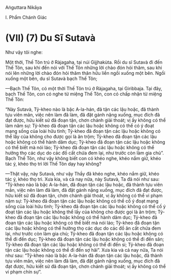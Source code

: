 Aṅguttara Nikāya

I. Phẩm Chánh Giác

# (VII) (7) Du Sĩ Sutavà

Như vậy tôi nghe:

Một thời, Thế Tôn trú ở Ràjagaha, tại núi Gijjhakùta. Rồi du sĩ Sutavà đi đến Thế Tôn, sau khi đến nói với Thế Tôn những lời chào đón hỏi thăm, sau khi nói lên những lời chào đón hỏi thăm thân hữu liền ngồi xuống một bên. Ngồi xuống một bên, du sĩ Sutavà bạch Thế Tôn;

—Bạch Thế Tôn, có một thời Thế Tôn trú ở Ràjagaha, tại Giribbaja. Tại đây, bạch Thế Tôn, con có nghe từ miệng Thế Tôn, con có chấp nhận từ miệng Thế Tôn:

“Này Sutavà, Tỷ-kheo nào là bậc A-la-hán, đã tận các lậu hoặc, đã thành tựu viên mãn, việc nên làm đã làm, đã đặt gánh nặng xuống, mục đích đã đạt được, hữu kiết sử đã đoạn tận, chơn chánh giải thoát; vị ấy không có thể làm năm sự: Tỷ-kheo đã đoạn tận các lậu hoặc không có thể có ý đoạt mạng sống của loài hữu tình; Tỷ-kheo đã đoạn tận các lậu hoặc không có thể lấy của không cho được gọi là ăn trộm; Tỷ-kheo đã đoạn tận các lậu hoặc không có thể hành dâm dục; Tỷ-kheo đã đoạn tận các lậu hoặc không có thể biết mà nói láo; Tỷ-kheo đã đoạn tận các lậu hoặc không có thể hưởng thọ các dục do các đồ cất chứa đem lại, như trước còn làm gia chủ”. Bạch Thế Tôn, như vậy không biết con có khéo nghe, khéo nắm giữ, khéo tác ý, khéo thọ trì lời Thế Tôn dạy hay không?

—Thật vậy, này Sutavà, như vậy Thầy đã khéo nghe, khéo nắm giữ, khéo tác ý, khéo thọ trì. Xưa kia, và cả nay nữa, này Sutavà, Ta đã nói như sau: “Tỷ-kheo nào là bậc A-la-hán, đã đoạn tận các lậu hoặc, đã thành tựu viên mãn, việc nên làm đã làm, đã đặt gánh nặng xuống, mục đích đã đạt được, hữu kiết sử đã đoạn tận, chơn chánh giải thoát, vị ấy không có thể vi phạm năm sự: Tỷ-kheo đã đoạn tận các lậu hoặc không có thể cố ý đoạt mạng sống của loài hữu tình; Tỷ-kheo đã đoạn tận các lậu hoặc không có thể cố ý đoạt tận các lậu hoặc không thể lấy của không cho được gọi là ăn trộm; Tỷ-kheo đã đoạn tận các lậu hoặc không có thể hành dâm dục; Tỷ-kheo đã đoạn tận các lậu hoặc không có thể biết mà nói láo; Tỷ-kheo đã đoạn tận các lậu hoặc không có thể hưởng thọ các dục do các đồ ăn cất chứa đem lại, như trước còn làm gia chủ; Tỷ-kheo đã đoạn tận các lậu hoặc không có thể đi đến dục; Tỷ-kheo đã đoạn tận các lậu hoặc không có thể đi đến sân; Tỷ-kheo đã đoạn tận các lậu hoặc không có thể đi đến si; Tỷ-kheo đã đoạn tận các lậu hoặc không có thể đi đến sợ hãi”. Xưa kia và cả nay nữa, Ta nói như sau: “Tỷ-kheo nào là bậc A-la-hán đã đoạn tận các lậu hoặc, đã thành tựu viên mãn, việc nên làm đã làm, đã đặt gánh nặng xuống, mục đích đã đạt được, hữu kiết sử đã đoạn tận, chơn chánh giải thoát; vị ấy không có thể vi phạm chín sự”.

